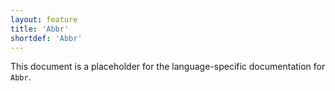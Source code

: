```yaml
---
layout: feature
title: 'Abbr'
shortdef: 'Abbr'
---
```


This document is a placeholder for the language-specific documentation
for `Abbr`.
